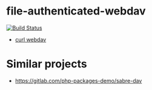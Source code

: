 # file-authenticated-webdav

[![Build Status](https://travis-ci.org/sabre-dav-demo/file-authenticated-webdav.svg?branch=master)](https://travis-ci.org/sabre-dav-demo/file-authenticated-webdav)

* [curl webdav](https://google.com/search?q=curl+webdav)

# Similar projects
* https://gitlab.com/php-packages-demo/sabre-dav
